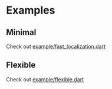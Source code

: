 # Examples

## Minimal

Check out [example/fast_localization.dart](https://github.com/HasanAlyazidi/fast_localization/blob/master/example/fast_localization.dart)

## Flexible

Check out [example/flexible.dart](https://github.com/HasanAlyazidi/fast_localization/blob/master/example/flexible.dart)